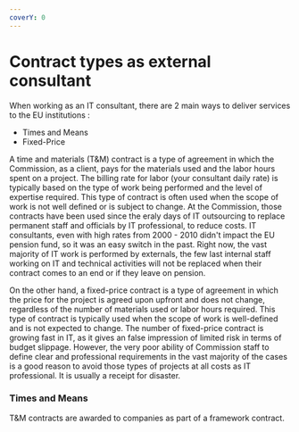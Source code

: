 ```yaml
---
coverY: 0
---
```


# Contract types as external consultant

When working as an IT consultant, there are 2 main ways to deliver services to the EU institutions :&#x20;

* Times and Means
* Fixed-Price

A time and materials (T\&M) contract is a type of agreement in which the Commission, as a client, pays for the materials used and the labor hours spent on a project. The billing rate for labor (your consultant daily rate) is typically based on the type of work being performed and the level of expertise required. This type of contract is often used when the scope of work is not well defined or is subject to change. At the Commission, those contracts have been used since the eraly days of IT outsourcing to replace permanent staff and officials by IT professional, to reduce costs. IT consultants, even with high rates from 2000 - 2010 didn't impact the EU pension fund, so it was an easy switch in the past. Right now, the vast majority of IT work is performed by externals, the few last internal staff working on IT and technical activities will not be replaced when their contract comes to an end or if they leave on pension.

On the other hand, a fixed-price contract is a type of agreement in which the price for the project is agreed upon upfront and does not change, regardless of the number of materials used or labor hours required. This type of contract is typically used when the scope of work is well-defined and is not expected to change. The number of fixed-price contract is growing fast in IT, as it gives an false impression of limited risk in terms of budget slippage. However, the very poor ability of Commission staff to define clear and professional requirements in the vast majority of the cases is a good reason to avoid those types of projects at all costs as IT professional. It is usually a receipt for disaster.&#x20;

### Times and Means

T\&M contracts are awarded to companies as part of a framework contract.



